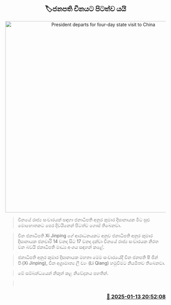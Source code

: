 <p align='center'><b><h2 align='center' title='President departs for four-day state visit to China'>🏷ජනපති චීනයට පිටත්ව යයි</h2></b></p>
<p align='center'><img src='https://helakuru.sgp1.cdn.digitaloceanspaces.com/esana/images/lib/anura-president-new-thumb.jpg' width='600' alt='President departs for four-day state visit to China'></p>

> චීනයේ රාජ්‍ය සංචාරයක් සඳහා ජනාධිපති අනුර කුමාර දිසානායක මීට සුළු මොහොතකට පෙර දිවයිනෙන් පිටත්ව ගොස් තිබෙනවා.

> චීන ජනාධිපති Xi Jinping ගේ ආරාධනයකට අනුව ජනාධිපති අනුර කුමාර දිසානායක ජනවාරි 14 වනදා සිට 17 වනදා දක්වා චීනයේ රාජ්‍ය සංචාරයක නිරත වන බවයි ජනාධිපති මාධ්‍ය අංශය සඳහන් කළේ.

> ජනාධිපති අනුර කුමාර දිසානායක මහතා මෙම සංචාරයේදී චීන ජනපති ෂී ජින් පිං(Xi Jinping), චීන අග්‍රාමාත්‍ය ලී ච්‍යං (Li Qiang) හමුවීමට නියමිතව තිබෙනවා.

> මේ සම්බන්ධයෙන් නිකුත් කළ නිවේදනය පහතින්. 

>  



<h3 align='right'><a href='https://www.helakuru.lk/esana/p/106556/'>📅 2025-01-13 20:52:08</a></h3>
